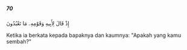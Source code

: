 ##### 70

<span class="ayah">إِذْ قَالَ لِأَبِيهِ وَقَوْمِهِۦ مَا تَعْبُدُونَ</span>

<span class="ayah_translation">Ketika ia berkata kepada bapaknya dan kaumnya: "Apakah yang kamu sembah?"</span>
